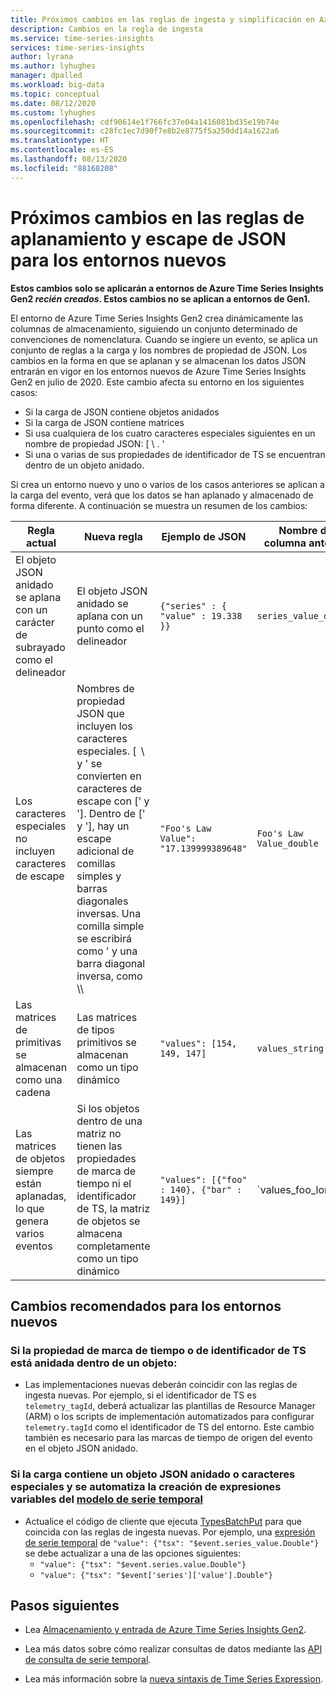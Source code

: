 ```yaml
---
title: Próximos cambios en las reglas de ingesta y simplificación en Azure Time Series Insights Gen2 | Microsoft Docs
description: Cambios en la regla de ingesta
ms.service: time-series-insights
services: time-series-insights
author: lyrana
ms.author: lyhughes
manager: dpalled
ms.workload: big-data
ms.topic: conceptual
ms.date: 08/12/2020
ms.custom: lyhughes
ms.openlocfilehash: cdf90614e1f766fc37e04a1416081bd35e19b74e
ms.sourcegitcommit: c28fc1ec7d90f7e8b2e8775f5a250dd14a1622a6
ms.translationtype: HT
ms.contentlocale: es-ES
ms.lasthandoff: 08/13/2020
ms.locfileid: "88168208"
---
```

# <a name="upcoming-changes-to-the-json-flattening-and-escaping-rules-for-new-environments"></a>Próximos cambios en las reglas de aplanamiento y escape de JSON para los entornos nuevos

**Estos cambios solo se aplicarán a entornos de Azure Time Series Insights Gen2 *recién creados*. Estos cambios no se aplican a entornos de Gen1.**

El entorno de Azure Time Series Insights Gen2 crea dinámicamente las columnas de almacenamiento, siguiendo un conjunto determinado de convenciones de nomenclatura. Cuando se ingiere un evento, se aplica un conjunto de reglas a la carga y los nombres de propiedad de JSON. Los cambios en la forma en que se aplanan y se almacenan los datos JSON entrarán en vigor en los entornos nuevos de Azure Time Series Insights Gen2 en julio de 2020. Este cambio afecta su entorno en los siguientes casos:

* Si la carga de JSON contiene objetos anidados
* Si la carga de JSON contiene matrices
* Si usa cualquiera de los cuatro caracteres especiales siguientes en un nombre de propiedad JSON: [ \ . '
* Si una o varias de sus propiedades de identificador de TS se encuentran dentro de un objeto anidado.

Si crea un entorno nuevo y uno o varios de los casos anteriores se aplican a la carga del evento, verá que los datos se han aplanado y almacenado de forma diferente. A continuación se muestra un resumen de los cambios:

| Regla actual | Nueva regla | Ejemplo de JSON | Nombre de columna anterior | Nombre de columna nuevo
|---|---| ---| ---|  ---|
| El objeto JSON anidado se aplana con un carácter de subrayado como el delineador |El objeto JSON anidado se aplana con un punto como el delineador  | ``{"series" : { "value" : 19.338 }}`` | `series_value_double` |`series.value_double` |
| Los caracteres especiales no incluyen caracteres de escape | Nombres de propiedad JSON que incluyen los caracteres especiales. [  \ y ' se convierten en caracteres de escape con [' y ']. Dentro de [' y '], hay un escape adicional de comillas simples y barras diagonales inversas. Una comilla simple se escribirá como \' y una barra diagonal inversa, como \\\  | ```"Foo's Law Value": "17.139999389648"``` | `Foo's Law Value_double` | `['Foo\'s Law Value']_double` |
| Las matrices de primitivas se almacenan como una cadena | Las matrices de tipos primitivos se almacenan como un tipo dinámico  | `"values": [154, 149, 147]` | `values_string`  | `values_dynamic` |
Las matrices de objetos siempre están aplanadas, lo que genera varios eventos | Si los objetos dentro de una matriz no tienen las propiedades de marca de tiempo ni el identificador de TS, la matriz de objetos se almacena completamente como un tipo dinámico | `"values": [{"foo" : 140}, {"bar" : 149}]` | `values_foo_long | values_bar_long` | `values_dynamic` |

## <a name="recommended-changes-for-new-environments"></a>Cambios recomendados para los entornos nuevos

### <a name="if-your-ts-id-andor-timestamp-property-is-nested-within-an-object"></a>Si la propiedad de marca de tiempo o de identificador de TS está anidada dentro de un objeto:

* Las implementaciones nuevas deberán coincidir con las reglas de ingesta nuevas. Por ejemplo, si el identificador de TS es `telemetry_tagId`, deberá actualizar las plantillas de Resource Manager (ARM) o los scripts de implementación automatizados para configurar `telemetry.tagId` como el identificador de TS del entorno. Este cambio también es necesario para las marcas de tiempo de origen del evento en el objeto JSON anidado.

### <a name="if-your-payload-contains-nested-json-or-special-characters-and-you-automate-authoring-time-series-model-variable-expressions"></a>Si la carga contiene un objeto JSON anidado o caracteres especiales y se automatiza la creación de expresiones variables del [modelo de serie temporal](.\time-series-insights-update-tsm.md)

* Actualice el código de cliente que ejecuta [TypesBatchPut](https://docs.microsoft.com/rest/api/time-series-insights/dataaccessgen2/timeseriestypes/executebatch#typesbatchput) para que coincida con las reglas de ingesta nuevas. Por ejemplo, una [expresión de serie temporal](https://docs.microsoft.com/rest/api/time-series-insights/reference-time-series-expression-syntax) de `"value": {"tsx": "$event.series_value.Double"}` se debe actualizar a una de las opciones siguientes:
  * `"value": {"tsx": "$event.series.value.Double"}`
  * `"value": {"tsx": "$event['series']['value'].Double"}`

## <a name="next-steps"></a>Pasos siguientes

* Lea [Almacenamiento y entrada de Azure Time Series Insights Gen2](./time-series-insights-update-storage-ingress.md).

* Lea más datos sobre cómo realizar consultas de datos mediante las [API de consulta de serie temporal](./concepts-query-overview.md).

* Lea más información sobre la [nueva sintaxis de Time Series Expression](https://docs.microsoft.com/rest/api/time-series-insights/reference-time-series-expression-syntax).
